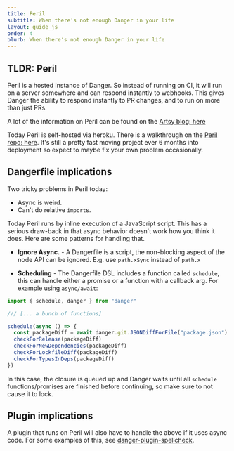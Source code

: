 ```yaml
---
title: Peril
subtitle: When there's not enough Danger in your life
layout: guide_js
order: 4
blurb: When there's not enough Danger in your life
---
```


## TLDR: Peril

Peril is a hosted instance of Danger. So instead of running on CI, it will run on a server somewhere and can respond
instantly to webhooks. This gives Danger the ability to respond instantly to PR changes, and to run on more than just
PRs.

A lot of the information on Peril can be found on the
[Artsy blog: here](http://artsy.github.io/blog/2017/09/04/Introducing-Peril/)

Today Peril is self-hosted via heroku. There is a walkthrough on the
[Peril repo: here](https://github.com/danger/peril/blob/main/docs/setup_for_org.md). It's still a pretty fast moving
project ever 6 months into deployment so expect to maybe fix your own problem occasionally.

## Dangerfile implications

Two tricky problems in Peril today:

- Async is weird.
- Can't do relative `import`s.

Today Peril runs by inline execution of a JavaScript script. This has a serious draw-back in that async behavior doesn't
work how you think it does. Here are some patterns for handling that.

- **Ignore Async.** - A Dangerfile is a script, the non-blocking aspect of the node API can be ignored. E.g. use
  `path.xSync` instead of `path.x`

- **Scheduling** - The Dangerfile DSL includes a function called `schedule`, this can handle either a promise or a
  function with a callback arg. For example using `async/await`:

```js
import { schedule, danger } from "danger"

/// [... a bunch of functions]

schedule(async () => {
  const packageDiff = await danger.git.JSONDiffForFile("package.json")
  checkForRelease(packageDiff)
  checkForNewDependencies(packageDiff)
  checkForLockfileDiff(packageDiff)
  checkForTypesInDeps(packageDiff)
})
```

In this case, the closure is queued up and Danger waits until all `schedule` functions/promises are finished before
continuing, so make sure to not cause it to lock.

## Plugin implications

A plugin that runs on Peril will also have to handle the above if it uses async code. For some examples of this, see
[danger-plugin-spellcheck](https://github.com/orta/danger-plugin-spellcheck#danger-plugin-spellcheck).
